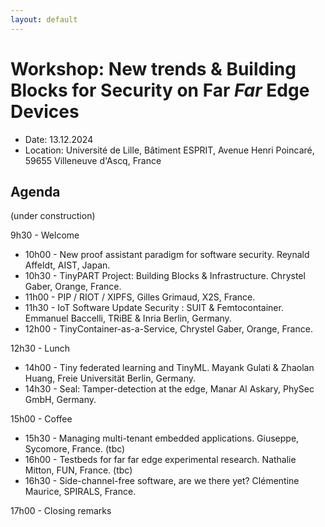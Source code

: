 ```yaml
---
layout: default
---
```

# Workshop: New trends & Building Blocks for Security on Far *Far* Edge Devices

* Date: 13.12.2024
* Location: Université de Lille, Bâtiment ESPRIT, Avenue Henri Poincaré, 59655 Villeneuve d'Ascq, France

## Agenda
(under construction)

 9h30 - Welcome
 
* 10h00 - New proof assistant paradigm for software security. Reynald Affeldt, AIST, Japan.
* 10h30 - TinyPART Project:  Building Blocks  & Infrastructure. Chrystel Gaber, Orange, France.
* 11h00 - PIP / RIOT / XIPFS, Gilles Grimaud, X2S, France.
* 11h30 - IoT Software Update Security : SUIT & Femtocontainer. Emmanuel Baccelli, TRiBE & Inria Berlin, Germany.
* 12h00 - TinyContainer-as-a-Service, Chrystel Gaber, Orange, France.

12h30 - Lunch

* 14h00 - Tiny federated learning and TinyML. Mayank Gulati & Zhaolan Huang, Freie Universität Berlin, Germany.
* 14h30 - Seal: Tamper-detection at the edge,  Manar Al Askary, PhySec GmbH, Germany.

15h00 - Coffee

* 15h30 - Managing multi-tenant embedded applications. Giuseppe, Sycomore, France. (tbc)
* 16h00 - Testbeds for far far edge experimental research. Nathalie Mitton, FUN, France.  (tbc)
* 16h30 - Side-channel-free software, are we there yet? Clémentine Maurice, SPIRALS, France.

17h00 - Closing remarks



